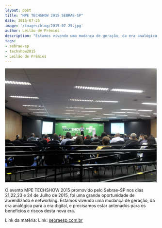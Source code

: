 ```yaml
---
layout: post
title: "MPE TECHSHOW 2015 SEBRAE-SP"
date: 2015-07-25
image: '/images/blog/2015-07-25.jpg'
author: Leilão de Prêmios
description: "Estamos vivendo uma mudança de geração, da era analógica para a era digital, e precisamos estar antenados para os benefícios e riscos desta nova era."
tags:
- sebrae-sp
- techshow2015 
- Leilão de Prêmios
---
```


![Alt text](/images/blog/2015-07-25.jpg "MPE TECHSHOW 2015")

O evento MPE TECHSHOW 2015 promovido pelo Sebrae-SP nos dias 21,22,23 e 24 de Julho de 2015, foi uma grande oportunidade de aprendizado e networking. Estamos vivendo uma mudança de geração, da era analógica para a era digital, e precisamos estar antenados para os benefícios e riscos desta nova era.

Link da matéria: Link: [sebraesp.com.br](http://sebraesp.com.br)


